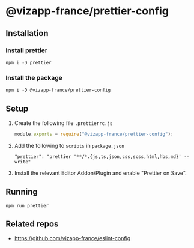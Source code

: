 # @vizapp-france/prettier-config

## Installation

### Install prettier

```
npm i -D prettier
```

### Install the package

```
npm i -D @vizapp-france/prettier-config
```

## Setup

1. Create the following file `.prettierrc.js`

   ```javascript
   module.exports = require("@vizapp-france/prettier-config");
   ```

2. Add the following to `scripts` in `package.json`

   ```
   "prettier": "prettier '**/*.{js,ts,json,css,scss,html,hbs,md}' --write"
   ```

3. Install the relevant Editor Addon/Plugin and enable "Prettier on Save".

## Running

```
npm run prettier
```

## Related repos

- https://github.com/vizapp-france/eslint-config
